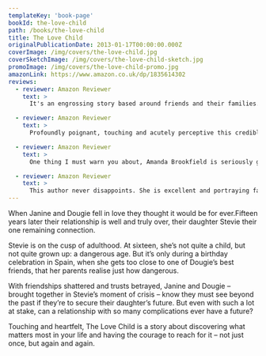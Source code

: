 ```yaml
---
templateKey: 'book-page'
bookId: the-love-child
path: /books/the-love-child
title: The Love Child
originalPublicationDate: 2013-01-17T00:00:00.000Z
coverImage: /img/covers/the-love-child.jpg
coverSketchImage: /img/covers/the-love-child-sketch.jpg
promoImage: /img/covers/the-love-child-promo.jpg
amazonLink: https://www.amazon.co.uk/dp/1835614302
reviews:
  - reviewer: Amazon Reviewer
    text: >
      It's an engrossing story based around friends and their families. These are all very 'real' characters that you soon feel for. On many days during my journey with this book I could easily have read for longer and often until 1/1.30am! I found it wonderful and intriguing; finding out who's who, who's with who, deep feeling really came through the writing... I could picture this as a TV mini series!

  - reviewer: Amazon Reviewer
    text: >
      Profoundly poignant, touching and acutely perceptive this credible novel speaks to the heart with such sincerity. Exploring the harsh realities of life and human relationships

  - reviewer: Amazon Reviewer
    text: >
      One thing I must warn you about, Amanda Brookfield is seriously good at writing about food; she stimulates the taste buds so effectively that you may find yourself staring into the fridge, wishing you too were around a man like Dougie.

  - reviewer: Amazon Reviewer
    text: >
      This author never disappoints. She is excellent and portraying family relationships especially step families .This is a most satisfactory gripping read.
---
```


When Janine and Dougie fell in love they thought it would be for ever.Fifteen years later their relationship is well and truly over, their daughter Stevie their one remaining connection.

Stevie is on the cusp of adulthood. At sixteen, she’s not quite a child, but not quite grown up: a dangerous age. But it’s only during a birthday celebration in Spain, when she gets too close to one of Dougie’s best friends, that her parents realise just how dangerous.

With friendships shattered and trusts betrayed, Janine and Dougie – brought together in Stevie’s moment of crisis – know they must see beyond the past if they’re to secure their daughter’s future. But even with such a lot at stake, can a relationship with so many complications ever have a future?

Touching and heartfelt, The Love Child is a story about discovering what matters most in your life and having the courage to reach for it – not just once, but again and again.
